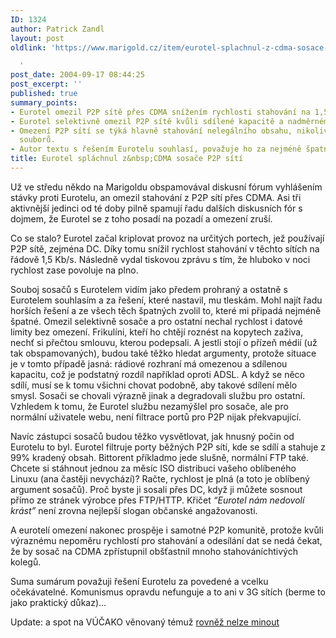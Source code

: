 ```yaml
---
ID: 1324
author: Patrick Zandl
layout: post
oldlink: 'https://www.marigold.cz/item/eurotel-splachnul-z-cdma-sosace-p2p-siti

  '
post_date: 2004-09-17 08:44:25
post_excerpt: ''
published: true
summary_points:
- Eurotel omezil P2P sítě přes CDMA snížením rychlosti stahování na 1,5 Kb/s.
- Eurotel selektivně omezil P2P sítě kvůli sdílené kapacitě a nadměrnému stahování.
- Omezení P2P sítí se týká hlavně stahování nelegálního obsahu, nikoliv legálních
  souborů.
- Autor textu s řešením Eurotelu souhlasí, považuje ho za nejméně špatné.
title: Eurotel spláchnul z&nbsp;CDMA sosače P2P sítí
---
```


<p>
Už ve středu někdo na Marigoldu obspamovával diskusní fórum vyhlášením stávky proti Eurotelu, an omezil stahování z P2P sítí přes CDMA. Asi tři aktivnější jedinci od té doby pilně spamují řadu dalších diskusních fór s dojmem, že Eurotel se z toho posadí na pozadí a omezení zruší. </p>

<p>
Co se stalo? Eurotel začal kriplovat provoz na určitých portech, jež používají P2P sítě, zejména DC. Díky tomu snížil rychlost stahování v těchto sítích na řádově 1,5 Kb/s. Následně vydal tiskovou zprávu s tím, že hluboko v noci rychlost zase povoluje na plno. </p>

<p>
Souboj sosačů s Eurotelem vidím jako předem prohraný a ostatně s Eurotelem souhlasím a za řešení, které nastavil, mu tleskám. Mohl najít řadu horších řešení a ze všech těch špatných zvolil to, které mi připadá nejméně špatné. Omezil selektivně sosače a pro ostatní nechal rychlost i datové limity bez omezení. Frikulíni, kteří ho chtějí roznést na kopytech zaživa, nechť si přečtou smlouvu, kterou podepsali. A jestli stojí o přízeň médií (už tak obspamovaných), budou také těžko hledat argumenty, protože situace je v tomto případě jasná: rádiové rozhraní má omezenou a sdílenou kapacitu, což je podstatný rozdíl například oproti ADSL. A když se něco sdílí, musí se k tomu všichni chovat podobně, aby takové sdílení mělo smysl. Sosači se chovali výrazně jinak a degradovali službu pro ostatní. Vzhledem k tomu, že Eurotel službu nezamýšlel pro sosače, ale pro normální uživatele webu, není filtrace portů pro P2P nijak překvapující. </p>

<p>
Navíc zástupci sosačů budou těžko vysvětlovat, jak hnusný počin od Eurotelu to byl. Eurotel filtruje porty běžných P2P sítí, kde se sdílí a stahuje z 99% kradený obsah. Bittorent příkladmo jede slušně, normální FTP také. Chcete si stáhnout jednou za měsíc ISO distribuci vašeho oblíbeného Linuxu (ana častěji nevychází)? Račte, rychlost je plná (a toto je oblíbený argument sosačů). Proč byste ji sosali přes DC, když ji můžete sosnout přímo ze stránek výrobce přes FTP/HTTP. Křičet <i>&#8220;Eurotel nám nedovolí krást&#8221;</i> není zrovna nejlepší slogan občanské angažovanosti. </p>

<p>
A eurotelí omezení nakonec prospěje i samotné P2P komunitě, protože kvůli výraznému nepoměru rychlostí pro stahování a odesílání dat se nedá čekat, že by sosač na CDMA zpřístupnil obšťastnil mnoho stahováníchtivých kolegů. </p>

<p>
Suma sumárum považuji řešení Eurotelu za povedené a vcelku očekávatelné. Komunismus opravdu nefunguje a to ani v 3G sítích (berme to jako praktický důkaz)&#8230;
</p>

Update: a spot na VÚČAKO věnovaný témuž <a href="http://vucako.bloguje.cz/66702_item.php">rovněž nelze minout</a>
</p>